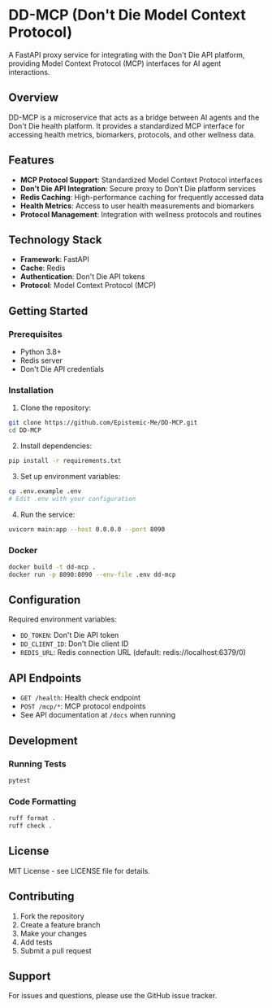 # DD-MCP (Don't Die Model Context Protocol)

A FastAPI proxy service for integrating with the Don't Die API platform, providing Model Context Protocol (MCP) interfaces for AI agent interactions.

## Overview

DD-MCP is a microservice that acts as a bridge between AI agents and the Don't Die health platform. It provides a standardized MCP interface for accessing health metrics, biomarkers, protocols, and other wellness data.

## Features

- **MCP Protocol Support**: Standardized Model Context Protocol interfaces
- **Don't Die API Integration**: Secure proxy to Don't Die platform services
- **Redis Caching**: High-performance caching for frequently accessed data
- **Health Metrics**: Access to user health measurements and biomarkers
- **Protocol Management**: Integration with wellness protocols and routines

## Technology Stack

- **Framework**: FastAPI
- **Cache**: Redis
- **Authentication**: Don't Die API tokens
- **Protocol**: Model Context Protocol (MCP)

## Getting Started

### Prerequisites

- Python 3.8+
- Redis server
- Don't Die API credentials

### Installation

1. Clone the repository:
```bash
git clone https://github.com/Epistemic-Me/DD-MCP.git
cd DD-MCP
```

2. Install dependencies:
```bash
pip install -r requirements.txt
```

3. Set up environment variables:
```bash
cp .env.example .env
# Edit .env with your configuration
```

4. Run the service:
```bash
uvicorn main:app --host 0.0.0.0 --port 8090
```

### Docker

```bash
docker build -t dd-mcp .
docker run -p 8090:8090 --env-file .env dd-mcp
```

## Configuration

Required environment variables:

- `DD_TOKEN`: Don't Die API token
- `DD_CLIENT_ID`: Don't Die client ID
- `REDIS_URL`: Redis connection URL (default: redis://localhost:6379/0)

## API Endpoints

- `GET /health`: Health check endpoint
- `POST /mcp/*`: MCP protocol endpoints
- See API documentation at `/docs` when running

## Development

### Running Tests

```bash
pytest
```

### Code Formatting

```bash
ruff format .
ruff check .
```

## License

MIT License - see LICENSE file for details.

## Contributing

1. Fork the repository
2. Create a feature branch
3. Make your changes
4. Add tests
5. Submit a pull request

## Support

For issues and questions, please use the GitHub issue tracker. 